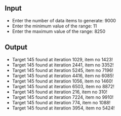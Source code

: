 ## Input

- Enter the number of data items to generate: 9000
- Enter the minimum value of the range: 11 
- Enter the maximum value of the range: 8250

## Output

- Target 145 found at iteration 1029, item no 1423!
- Target 145 found at iteration 2441, item no 3352!
- Target 145 found at iteration 5245, item no 7196!
- Target 145 found at iteration 4416, item no 6085!
- Target 145 found at iteration 1056, item no 1460!
- Target 145 found at iteration 6503, item no 8872!
- Target 145 found at iteration 216, item no 310!
- Target 145 found at iteration 7224, item no 9910!
- Target 145 found at iteration 774, item no 1088!
- Target 145 found at iteration 3954, item no 5424!
